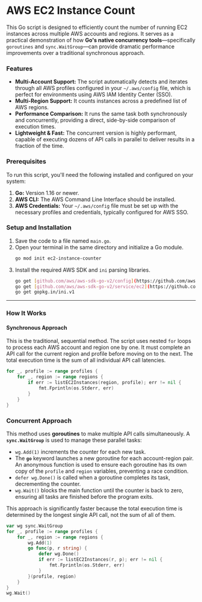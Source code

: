 # AWS EC2 Instance Count

This Go script is designed to efficiently count the number of running EC2 instances across multiple AWS accounts and regions. It serves as a practical demonstration of how **Go's native concurrency tools**—specifically `goroutines` and `sync.WaitGroup`—can provide dramatic performance improvements over a traditional synchronous approach.

### Features

* **Multi-Account Support:** The script automatically detects and iterates through all AWS profiles configured in your `~/.aws/config` file, which is perfect for environments using AWS IAM Identity Center (SSO).
* **Multi-Region Support:** It counts instances across a predefined list of AWS regions.
* **Performance Comparison:** It runs the same task both synchronously and concurrently, providing a direct, side-by-side comparison of execution times.
* **Lightweight & Fast:** The concurrent version is highly performant, capable of executing dozens of API calls in parallel to deliver results in a fraction of the time.

### Prerequisites

To run this script, you'll need the following installed and configured on your system:

1.  **Go:** Version 1.16 or newer.
2.  **AWS CLI:** The AWS Command Line Interface should be installed.
3.  **AWS Credentials:** Your `~/.aws/config` file must be set up with the necessary profiles and credentials, typically configured for AWS SSO.

### Setup and Installation

1.  Save the code to a file named `main.go`.
2.  Open your terminal in the same directory and initialize a Go module.
    ```bash
    go mod init ec2-instance-counter
    ```
3.  Install the required AWS SDK and `ini` parsing libraries.
    ```bash
    go get [github.com/aws/aws-sdk-go-v2/config](https://github.com/aws/aws-sdk-go-v2/config)
    go get [github.com/aws/aws-sdk-go-v2/service/ec2](https://github.com/aws/aws-sdk-go-v2/service/ec2)
    go get gopkg.in/ini.v1
    ```

---
### How It Works

#### Synchronous Approach

This is the traditional, sequential method. The script uses nested `for` loops to process each AWS account and region one by one. It must complete an API call for the current region and profile before moving on to the next. The total execution time is the sum of all individual API call latencies.

```go
for _, profile := range profiles {
    for _, region := range regions {
        if err := listEC2Instances(region, profile); err != nil {
            fmt.Fprintln(os.Stderr, err)
        }
    }
}
```
### Concurrent Approach

This method uses **goroutines** to make multiple API calls simultaneously. A **`sync.WaitGroup`** is used to manage these parallel tasks:

* `wg.Add(1)` increments the counter for each new task.
* The **`go`** keyword launches a new goroutine for each account-region pair. An anonymous function is used to ensure each goroutine has its own copy of the `profile` and `region` variables, preventing a race condition.
* `defer wg.Done()` is called when a goroutine completes its task, decrementing the counter.
* `wg.Wait()` blocks the main function until the counter is back to zero, ensuring all tasks are finished before the program exits.

This approach is significantly faster because the total execution time is determined by the longest single API call, not the sum of all of them.

```go
var wg sync.WaitGroup
for _, profile := range profiles {
    for _, region := range regions {
        wg.Add(1)
        go func(p, r string) {
            defer wg.Done()
            if err := listEC2Instances(r, p); err != nil {
                fmt.Fprintln(os.Stderr, err)
            }
        }(profile, region)
    }
}
wg.Wait()
```